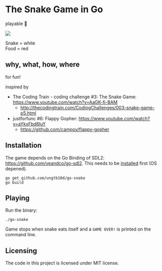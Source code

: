 # The Snake Game in Go
playable :snake:

![](https://raw.githubusercontent.com/ungtb10d/go-snake/master/screenshot.png)

Snake = white<br>
Food = red

## why, what, how, where
for fun!

inspired by 
- The Coding Train - coding challenge #3: The Snake Game: https://www.youtube.com/watch?v=AaGK-fj-BAM
  - http://thecodingtrain.com/CodingChallenges/003-snake-game-p5.html
- justforfunc #6: Flappy Gopher: https://www.youtube.com/watch?v=aYkxFbd6luY
  - https://github.com/campoy/flappy-gopher 

## Installation
The game depends on the Go Binding of SDL2: https://github.com/veandco/go-sdl2.
This needs to be [installed](https://github.com/veandco/go-sdl2#requirements) first (OS depened).

```
go get github.com/ungtb10d/go-snake
go build
```

## Playing
Run the binary:

```
./go-snake
```

Game stops when snake eats itself and a `GAME OVER!` is printed on the command line.

## Licensing

The code in this project is licensed under MIT license.